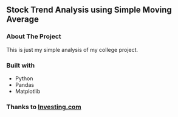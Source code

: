 <a name="readme-top"></a>

## Stock Trend Analysis using Simple Moving Average

### About The Project

This is just my simple analysis of my college project.

### Built with

- Python
- Pandas
- Matplotlib

### Thanks to [Investing.com](https://investing.com/)
